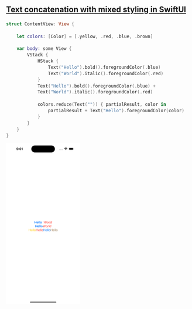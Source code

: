 ## [Text concatenation  with mixed styling in SwiftUI](https://www.swiftbysundell.com/questions/swiftui-text-mixed-styles/)

```swift
struct ContentView: View {
    
    let colors: [Color] = [.yellow, .red, .blue, .brown]
    
    var body: some View {
        VStack {
            HStack {
                Text("Hello").bold().foregroundColor(.blue)
                Text("World").italic().foregroundColor(.red)
            }
            Text("Hello").bold().foregroundColor(.blue) +
            Text("World").italic().foregroundColor(.red)
           
            colors.reduce(Text("")) { partialResult, color in
                partialResult + Text("Hello").foregroundColor(color)
            }
        }
    }
}
```

<img src="preview.png" width="40%" >

